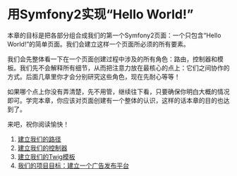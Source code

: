 # 用Symfony2实现“Hello World!” #

本章的目标是把各部分组合成我们的第一个Symfony2页面：一个只包含“Hello World!”的简单页面。我们会建立这样一个页面所必须的所有要素。

我们会先整体看一下在一个页面创建过程中涉及的所有角色：路由，控制器和模板。我们先不会解释所有细节，从而把注意力放在最核心的点上：它们之间协作的方式。后面几章里你才会分别研究这些角色，现在先耐心等等！

如果哪个点上你没有弄清楚，先不用管，继续往下看，只要确保你明白大概的情况即可。学完本章，你应该对页面创建有一个整体的认识，这样的话本章的目的也达到了。

来吧，祝你阅读愉快！

1. [建立我们的路径](./section-01.md)
2. [建立我们的控制器](./section-02.md)
3. [建立我们的Twig模板](./section-03.md)
4. [我们的项目目标：建立一个广告发布平台](./section-04.md)
